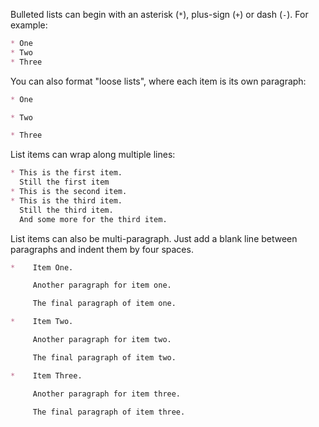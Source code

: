 Bulleted lists can begin with an asterisk (`*`), plus-sign (`+`) or dash (`-`). For example:

```markdown
* One
* Two
* Three
```

You can also format "loose lists", where each item is its own paragraph:

```markdown
* One

* Two

* Three
```

List items can wrap along multiple lines:

```markdown
* This is the first item.
  Still the first item
* This is the second item.
* This is the third item.
  Still the third item.
  And some more for the third item.
```

List items can also be multi-paragraph. Just add a blank line between paragraphs and indent them by four spaces.

```markdown
*    Item One.

     Another paragraph for item one.

     The final paragraph of item one.

*    Item Two.

     Another paragraph for item two.

     The final paragraph of item two.

*    Item Three.

     Another paragraph for item three.

     The final paragraph of item three.
```